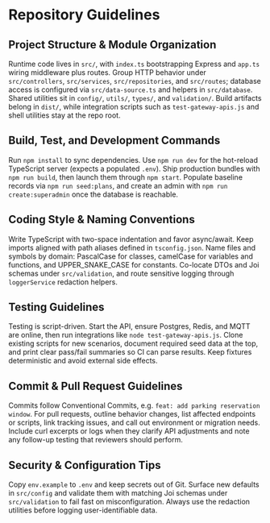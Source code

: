 # Repository Guidelines

## Project Structure & Module Organization
Runtime code lives in `src/`, with `index.ts` bootstrapping Express and `app.ts` wiring middleware plus routes. Group HTTP behavior under `src/controllers`, `src/services`, `src/repositories`, and `src/routes`; database access is configured via `src/data-source.ts` and helpers in `src/database`. Shared utilities sit in `config/`, `utils/`, `types/`, and `validation/`. Build artifacts belong in `dist/`, while integration scripts such as `test-gateway-apis.js` and shell utilities stay at the repo root.

## Build, Test, and Development Commands
Run `npm install` to sync dependencies. Use `npm run dev` for the hot-reload TypeScript server (expects a populated `.env`). Ship production bundles with `npm run build`, then launch them through `npm start`. Populate baseline records via `npm run seed:plans`, and create an admin with `npm run create:superadmin` once the database is reachable.

## Coding Style & Naming Conventions
Write TypeScript with two-space indentation and favor async/await. Keep imports aligned with path aliases defined in `tsconfig.json`. Name files and symbols by domain: PascalCase for classes, camelCase for variables and functions, and UPPER_SNAKE_CASE for constants. Co-locate DTOs and Joi schemas under `src/validation`, and route sensitive logging through `loggerService` redaction helpers.

## Testing Guidelines
Testing is script-driven. Start the API, ensure Postgres, Redis, and MQTT are online, then run integrations like `node test-gateway-apis.js`. Clone existing scripts for new scenarios, document required seed data at the top, and print clear pass/fail summaries so CI can parse results. Keep fixtures deterministic and avoid external side effects.

## Commit & Pull Request Guidelines
Commits follow Conventional Commits, e.g. `feat: add parking reservation window`. For pull requests, outline behavior changes, list affected endpoints or scripts, link tracking issues, and call out environment or migration needs. Include curl excerpts or logs when they clarify API adjustments and note any follow-up testing that reviewers should perform.

## Security & Configuration Tips
Copy `env.example` to `.env` and keep secrets out of Git. Surface new defaults in `src/config` and validate them with matching Joi schemas under `src/validation` to fail fast on misconfiguration. Always use the redaction utilities before logging user-identifiable data.
